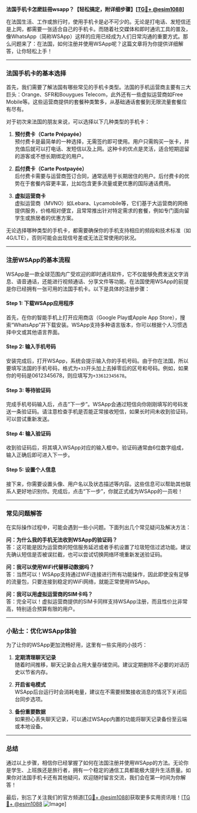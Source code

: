 **法国手机卡怎麽註冊wsapp？【轻松搞定，附详细步骤】[[TG💪+ @esim1088](https://t.me/s/esim1088)]**

在法国生活、工作或旅行时，使用手机卡是必不可少的。无论是打电话、发短信还是上网，都需要一张适合自己的手机卡。而随着社交媒体和即时通讯工具的普及，像WhatsApp（简称WSApp）这样的应用已经成为人们日常沟通的重要方式。那么问题来了：在法国，如何注册并使用WSApp呢？这篇文章将为你提供详细解答，让你轻松上手！

---

### 法国手机卡的基本选择

首先，我们需要了解法国有哪些常见的手机卡类型。法国的手机运营商主要有三大巨头：Orange、SFR和Bouygues Telecom，此外还有一些虚拟运营商如Free Mobile等。这些运营商提供的套餐种类繁多，从基础通话套餐到无限流量套餐应有尽有。

对于初次来法国的朋友来说，可以选择以下几种类型的手机卡：

1. **预付费卡（Carte Prépayée）**  
   预付费卡是最简单的一种选择，无需签约即可使用。用户只需购买一张卡，并充值后就可以打电话、发短信以及上网。这种卡的优点是灵活，适合短期逗留的游客或不想长期绑定的用户。

2. **后付费卡（Carte Postpayée）**  
   后付费卡需要与运营商签订合同，通常适用于长期居住的用户。后付费卡的优势在于套餐内容更丰富，比如包含更多流量或更优惠的国际通话费用。

3. **虚拟运营商卡**  
   虚拟运营商（MVNO）如Lebara、Lycamobile等，它们基于大运营商的网络提供服务，价格相对便宜，且常常推出针对特定需求的套餐，例如专门面向留学生或旅居者的优惠方案。

无论选择哪种类型的手机卡，都需要确保你的手机支持相应的频段和技术标准（如4G/LTE），否则可能会出现信号差或无法正常使用的状况。

---

### 注册WSApp的基本流程

WSApp是一款全球范围内广受欢迎的即时通讯软件，它不仅能够免费发送文字消息、语音通话，还能进行视频通话、分享文件等功能。在法国使用WSApp的前提是你已经拥有一张可用的法国手机卡。以下是具体的注册步骤：

#### Step 1: 下载WSApp应用程序
首先，在你的智能手机上打开应用商店（Google Play或Apple App Store），搜索“WhatsApp”并下载安装。WSApp支持多种语言版本，你可以根据个人习惯选择中文或其他语言界面。

#### Step 2: 输入手机号码
安装完成后，打开WSApp，系统会提示输入你的手机号码。由于你在法国，所以要填写法国的手机号码，格式为`+33`开头加上去掉零后的区号和号码。例如，如果你的号码是0612345678，则应填写为`+33612345678`。

#### Step 3: 等待验证码
完成手机号码输入后，点击“下一步”。WSApp会通过短信向你刚刚填写的号码发送一条验证码。请注意检查手机是否能正常接收短信，如果长时间未收到验证码，可以尝试重新发送。

#### Step 4: 输入验证码
收到验证码后，将其填入WSApp对应的输入框中。验证码通常由6位数字组成，输入正确后即可进入下一步。

#### Step 5: 设置个人信息
接下来，你需要设置头像、用户名以及状态描述等内容。这些信息可以帮助其他联系人更好地识别你。完成后，点击“下一步”，你就正式成为WSApp的一员啦！

---

### 常见问题解答

在实际操作过程中，可能会遇到一些小问题。下面列出几个常见疑问及解决方法：

**问：为什么我的手机无法收到WSApp的验证码？**  
答：这可能是因为运营商的短信服务延迟或者手机设置了垃圾短信过滤功能。建议先确认短信是否被误拦截，也可以尝试切换网络环境重新发送验证码。

**问：我可以使用WiFi代替移动数据吗？**  
答：当然可以！WSApp支持通过WiFi连接进行所有功能操作，因此即使没有足够的流量包，只要连接到稳定的WiFi网络，就能正常使用WSApp。

**问：我可以用虚拟运营商的SIM卡吗？**  
答：完全可以！虚拟运营商提供的SIM卡同样支持WSApp注册，而且性价比非常高，特别适合预算有限的用户。

---

### 小贴士：优化WSApp体验

为了让你的WSApp更加流畅好用，这里有一些实用的小技巧：

1. **定期清理聊天记录**  
   随着时间推移，聊天记录会占用大量存储空间。建议定期删除不必要的对话历史以节省内存。

2. **开启省电模式**  
   WSApp后台运行时会消耗电量，建议在不需要频繁接收消息的情况下关闭后台同步选项。

3. **备份重要数据**  
   如果担心丢失聊天记录，可以通过WSApp内置的功能将聊天记录备份至云端或本地设备。

---

### 总结

通过以上步骤，相信你已经掌握了如何在法国注册并使用WSApp的方法。无论你是学生、上班族还是旅行者，拥有一个稳定的通信工具都能极大提升生活质量。如果你对法国手机卡还有其他疑问，欢迎随时留言交流，我们会在第一时间为你解答！

最后，别忘了关注我们的官方频道[[TG💪+ @esim1088](https://t.me/s/esim1088)]获取更多实用资讯哦！[[TG💪+ @esim1088](https://t.me/s/esim1088) ![Image](https://i.postimg.cc/4NQfJmqS/Snipaste-2025-05-13-00-14-12.png)]